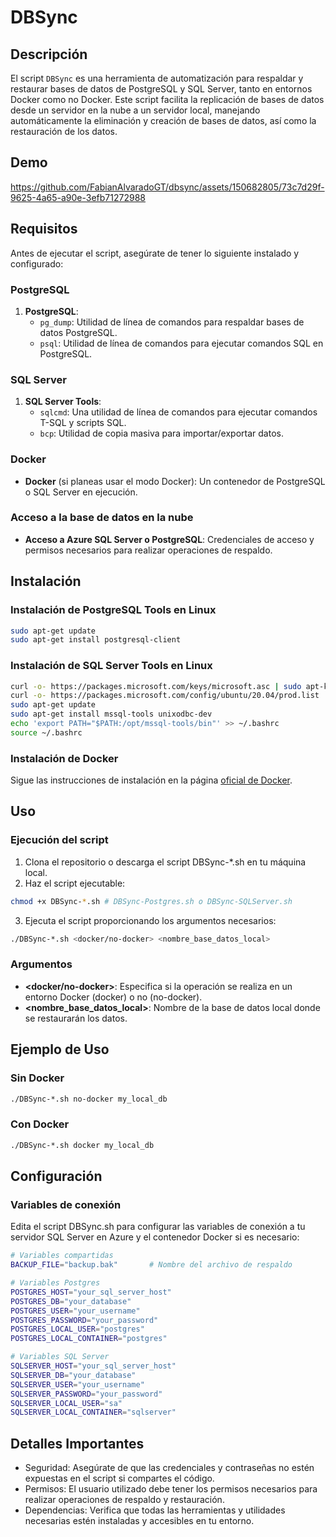 # DBSync

## Descripción

El script `DBSync` es una herramienta de automatización para respaldar y restaurar bases de datos de PostgreSQL y SQL Server, tanto en entornos Docker como no Docker. Este script facilita la replicación de bases de datos desde un servidor en la nube a un servidor local, manejando automáticamente la eliminación y creación de bases de datos, así como la restauración de los datos.

## Demo

https://github.com/FabianAlvaradoGT/dbsync/assets/150682805/73c7d29f-9625-4a65-a90e-3efb71272988

## Requisitos

Antes de ejecutar el script, asegúrate de tener lo siguiente instalado y configurado:

### PostgreSQL

1. **PostgreSQL**:
   - `pg_dump`: Utilidad de línea de comandos para respaldar bases de datos PostgreSQL.
   - `psql`: Utilidad de línea de comandos para ejecutar comandos SQL en PostgreSQL.

### SQL Server

1. **SQL Server Tools**:
   - `sqlcmd`: Una utilidad de línea de comandos para ejecutar comandos T-SQL y scripts SQL.
   - `bcp`: Utilidad de copia masiva para importar/exportar datos.

### Docker

- **Docker** (si planeas usar el modo Docker): Un contenedor de PostgreSQL o SQL Server en ejecución.

### Acceso a la base de datos en la nube

- **Acceso a Azure SQL Server o PostgreSQL**: Credenciales de acceso y permisos necesarios para realizar operaciones de respaldo.

## Instalación

### Instalación de PostgreSQL Tools en Linux

```sh
sudo apt-get update
sudo apt-get install postgresql-client
```

### Instalación de SQL Server Tools en Linux

```sh
curl -o- https://packages.microsoft.com/keys/microsoft.asc | sudo apt-key add -
curl -o- https://packages.microsoft.com/config/ubuntu/20.04/prod.list | sudo tee /etc/apt/sources.list.d/msprod.list
sudo apt-get update
sudo apt-get install mssql-tools unixodbc-dev
echo 'export PATH="$PATH:/opt/mssql-tools/bin"' >> ~/.bashrc
source ~/.bashrc
```

### Instalación de Docker

Sigue las instrucciones de instalación en la página [oficial de Docker](https://docs.docker.com/engine/install/).

## Uso

### Ejecución del script

1. Clona el repositorio o descarga el script DBSync-\*.sh en tu máquina local.
2. Haz el script ejecutable:

```sh
chmod +x DBSync-*.sh # DBSync-Postgres.sh o DBSync-SQLServer.sh
```

3. Ejecuta el script proporcionando los argumentos necesarios:

```sh
./DBSync-*.sh <docker/no-docker> <nombre_base_datos_local>
```

### Argumentos

- **<docker/no-docker>**: Especifica si la operación se realiza en un entorno Docker (docker) o no (no-docker).
- **<nombre_base_datos_local>**: Nombre de la base de datos local donde se restaurarán los datos.

## Ejemplo de Uso

### Sin Docker

```sh
./DBSync-*.sh no-docker my_local_db
```

### Con Docker

```sh
./DBSync-*.sh docker my_local_db
```

## Configuración

### Variables de conexión

Edita el script DBSync.sh para configurar las variables de conexión a tu servidor SQL Server en Azure y el contenedor Docker si es necesario:

```sh
# Variables compartidas
BACKUP_FILE="backup.bak"       # Nombre del archivo de respaldo

# Variables Postgres
POSTGRES_HOST="your_sql_server_host"
POSTGRES_DB="your_database"
POSTGRES_USER="your_username"
POSTGRES_PASSWORD="your_password"
POSTGRES_LOCAL_USER="postgres"
POSTGRES_LOCAL_CONTAINER="postgres"

# Variables SQL Server
SQLSERVER_HOST="your_sql_server_host"
SQLSERVER_DB="your_database"
SQLSERVER_USER="your_username"
SQLSERVER_PASSWORD="your_password"
SQLSERVER_LOCAL_USER="sa"
SQLSERVER_LOCAL_CONTAINER="sqlserver"
```

## Detalles Importantes

- Seguridad: Asegúrate de que las credenciales y contraseñas no estén expuestas en el script si compartes el código.
- Permisos: El usuario utilizado debe tener los permisos necesarios para realizar operaciones de respaldo y restauración.
- Dependencias: Verifica que todas las herramientas y utilidades necesarias estén instaladas y accesibles en tu entorno.
